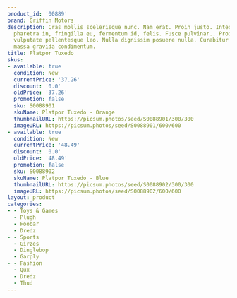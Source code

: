 ```yaml
---
product_id: '00889'
brand: Griffin Motors
description: Cras mollis scelerisque nunc. Nam erat. Proin justo. Integer sem velit,
  pharetra in, fringilla eu, fermentum id, felis. Fusce pulvinar.. Proin justo. Mauris
  vulputate pellentesque leo. Nulla dignissim posuere nulla. Curabitur nec massa ac
  massa gravida condimentum.
title: Platpor Tuxedo
skus:
- available: true
  condition: New
  currentPrice: '37.26'
  discount: '0.0'
  oldPrice: '37.26'
  promotion: false
  sku: S0088901
  skuName: Platpor Tuxedo - Orange
  thumbnailURL: https://picsum.photos/seed/S0088901/300/300
  imageURL: https://picsum.photos/seed/S0088901/600/600
- available: true
  condition: New
  currentPrice: '48.49'
  discount: '0.0'
  oldPrice: '48.49'
  promotion: false
  sku: S0088902
  skuName: Platpor Tuxedo - Blue
  thumbnailURL: https://picsum.photos/seed/S0088902/300/300
  imageURL: https://picsum.photos/seed/S0088902/600/600
layout: product
categories:
- - Toys & Games
  - Plugh
  - Foobar
  - Dredz
- - Sports
  - Girzes
  - Dinglebop
  - Garply
- - Fashion
  - Qux
  - Dredz
  - Thud
---
```


